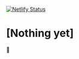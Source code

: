 [![Netlify Status](https://api.netlify.com/api/v1/badges/85fee57c-f5d2-4e21-9952-f0faceb24882/deploy-status)](https://app.netlify.com/sites/youthful-northcutt-1f2ffa/deploys)

# [Nothing yet]
👻

